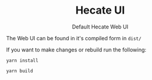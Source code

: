 <h1 align='center'>Hecate UI</h1>

<p align=center>Default Hecate Web UI</p>

The Web UI can be found in it's compiled form in `dist/`

If you want to make changes or rebuild run the following:

```
yarn install

yarn build
```
